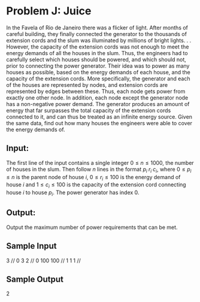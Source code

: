 # Problem J: Juice

In the Favela of Rio de Janeiro there was a flicker of light. After months of careful building, they finally connected the generator to the thousands of extension cords and the slum was illuminated by millions of bright lights. . . However, the capacity of the extension cords was not enough to meet the energy demands of all the houses in the slum. Thus, the engineers had to carefully select which houses should be powered, and which should not, prior to connecting the power generator. Their idea was to power as many houses as possible, based on the energy demands of each house, and the capacity of the extension cords. More specifically, the generator and each of the houses are represented by nodes, and extension cords are represented by edges between these. Thus, each node gets power from exactly one other node. In addition, each node except the generator node has a non-negative power demand. The generator produces an amount of energy that far surpasses the total capacity of the extension cords connected to it, and can thus be treated as an infinite energy source. Given the same data, find out how many houses the engineers were able to cover the energy demands of.

## Input:
The first line of the input contains a single integer $0 ≤ n ≤ 1000$, the number of houses in the slum. Then follow $n$ lines in the format $p_i\; r_i\; c_i$, where $0 ≤ p_i ≤ n$ is the parent node of house $i$, $0 ≤ r_i ≤ 100$ is the energy demand of house $i$ and $1 ≤ c_i ≤ 100$ is the capacity of the extension cord connecting house $i$ to house $p_i$. The power generator has index 0.

## Output:
Output the maximum number of power requirements that can be met.

## Sample Input
3 // 
0 3 2 // 
0 100 100 // 
1 1 1 // 

## Sample Output
2
